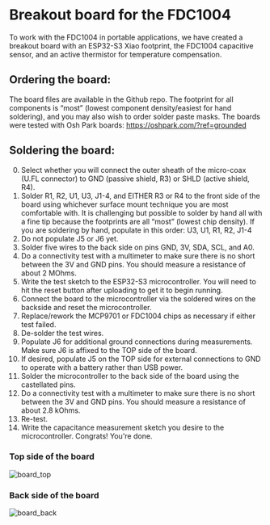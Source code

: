 # Breakout board for the FDC1004
To work with the FDC1004 in portable applications, we have created a breakout board with an ESP32-S3 Xiao footprint, the FDC1004 capacitive sensor, and an active thermistor for temperature compensation. 

## Ordering the board: 
The board files are available in the Github repo. The footprint for all components is “most” (lowest component density/easiest for hand soldering), and you may also wish to order solder paste masks. The boards were tested with Osh Park boards: https://oshpark.com/?ref=grounded

## Soldering the board: 
0. Select whether you will connect the outer sheath of the micro-coax (U.FL connector) to GND (passive shield, R3) or SHLD (active shield, R4).
1. Solder R1, R2, U1, U3, J1-4, and EITHER R3 or R4 to the front side of the board using whichever surface mount technique you are most comfortable with. It is challenging but possible to solder by hand all with a fine tip because the footprints are all “most” (lowest chip density). If you are soldering by hand, populate in this order: U3, U1, R1, R2, J1-4
2. Do not populate J5 or J6 yet.
3. Solder five wires to the back side on pins GND, 3V, SDA, SCL, and A0. 
4. Do a connectivity test with a multimeter to make sure there is no short between the 3V and GND pins. You should measure a resistance of about 2 MOhms.
5. Write the test sketch to the ESP32-S3 microcontroller. You will need to hit the reset button after uploading to get it to begin running.
6. Connect the board to the microcontroller via the soldered wires on the backside and reset the microcontroller.
7. Replace/rework the MCP9701 or FDC1004 chips as necessary if either test failed. 
8. De-solder the test wires.
9. Populate J6 for additional ground connections during measurements. Make sure J6 is affixed to the TOP side of the board.
10. If desired, populate J5 on the TOP side for external connections to GND to operate with a battery rather than USB power.
11. Solder the microcontroller to the back side of the board using the castellated pins. 
12. Do a connectivity test with a multimeter to make sure there is no short between the 3V and GND pins. You should measure a resistance of about 2.8 kOhms.
13. Re-test.
14. Write the capacitance measurement sketch you desire to the microcontroller. Congrats! You're done.

### Top side of the board
![board_top](https://github.com/user-attachments/assets/d75f759b-e83a-4266-ba1f-ab57ecd87e33)

### Back side of the board
![board_back](https://github.com/user-attachments/assets/be98fdb5-17ce-48d6-8f58-294e89ce54ae)





